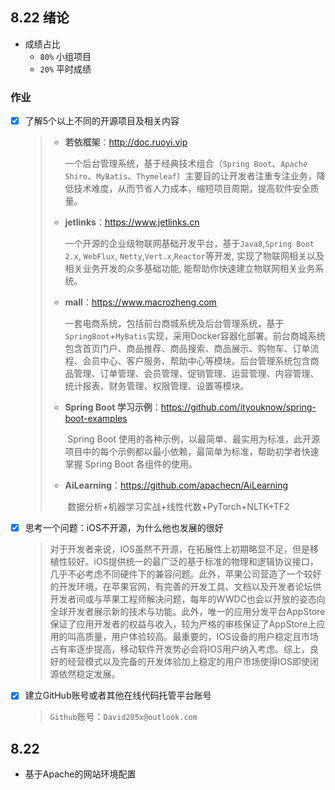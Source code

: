 ## 8.22 绪论

- 成绩占比
  - `80%` 小组项目
  - `20%` 平时成绩

### 作业

- [x] 了解5个以上不同的开源项目及相关内容

  > - **若依框架**：http://doc.ruoyi.vip
  >
  >   ​	一个后台管理系统，基于经典技术组合（`Spring Boot`、`Apache Shiro`、`MyBatis`、`Thymeleaf`）主要目的让开发者注重专注业务，降低技术难度，从而节省人力成本，缩短项目周期，提高软件安全质量。
  >
  > - **jetlinks**：https://www.jetlinks.cn
  >
  >   一个开源的企业级物联网基础开发平台，基于`Java8`,`Spring Boot 2.x`, `WebFlux`, `Netty`,`Vert.x`,`Reactor`等开发, 实现了物联网相关以及相关业务开发的众多基础功能, 能帮助你快速建立物联网相关业务系统。
  >
  > - **mall**：https://www.macrozheng.com
  >
  >   ​	一套电商系统，包括前台商城系统及后台管理系统，基于`SpringBoot`+`MyBatis`实现，采用Docker容器化部署。前台商城系统包含首页门户、商品推荐、商品搜索、商品展示、购物车、订单流程、会员中心、客户服务、帮助中心等模块。后台管理系统包含商品管理、订单管理、会员管理、促销管理、运营管理、内容管理、统计报表、财务管理、权限管理、设置等模块。
  >
  > - **Spring Boot 学习示例**：https://github.com/ityouknow/spring-boot-examples
  >
  >   ​	Spring Boot 使用的各种示例，以最简单、最实用为标准，此开源项目中的每个示例都以最小依赖，最简单为标准，帮助初学者快速掌握 Spring Boot 各组件的使用。
  >
  > - **AiLearning**：https://github.com/apachecn/AiLearning
  >
  >   ​	数据分析+机器学习实战+线性代数+PyTorch+NLTK+TF2

- [x] 思考一个问题：iOS不开源，为什么他也发展的很好

  > ​	对于开发者来说，IOS虽然不开源，在拓展性上初期略显不足，但是移植性较好。iOS提供统一的最广泛的基于标准的物理和逻辑协议接口，几乎不必考虑不同硬件下的兼容问题。此外，苹果公司营造了一个较好的开发环境，在苹果官网，有完善的开发工具、文档以及开发者论坛供开发者间或与苹果工程师解决问题，每年的WWDC也会以开放的姿态向全球开发者展示新的技术与功能。此外，唯一的应用分发平台AppStore保证了应用开发者的权益与收入，较为严格的审核保证了AppStore上应用的叫高质量，用户体验较高。最重要的，IOS设备的用户稳定且市场占有率逐步提高，移动软件开发势必会将IOS用户纳入考虑。综上，良好的经营模式以及完备的开发体验加上稳定的用户市场使得IOS即使闭源依然稳定发展。

- [x] 建立GitHub账号或者其他在线代码托管平台账号

  > `Github`账号：`David205x@outlook.com`





## 8.22 

- 基于Apache的网站环境配置